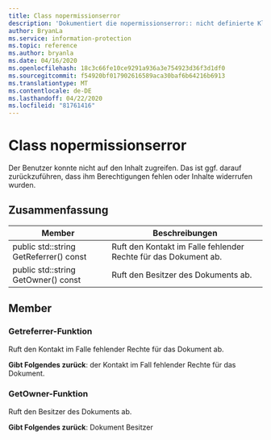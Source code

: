 ```yaml
---
title: Class nopermissionserror
description: 'Dokumentiert die nopermissionserror:: nicht definierte Klasse des Microsoft Information Protection (MIP) SDK.'
author: BryanLa
ms.service: information-protection
ms.topic: reference
ms.author: bryanla
ms.date: 04/16/2020
ms.openlocfilehash: 18c3c66fe10ce9291a936a3e754923d36f3d1df0
ms.sourcegitcommit: f54920bf017902616589aca30baf6b64216b6913
ms.translationtype: MT
ms.contentlocale: de-DE
ms.lasthandoff: 04/22/2020
ms.locfileid: "81761416"
---
```

# <a name="class-nopermissionserror"></a>Class nopermissionserror 
Der Benutzer konnte nicht auf den Inhalt zugreifen. Das ist ggf. darauf zurückzuführen, dass ihm Berechtigungen fehlen oder Inhalte widerrufen wurden.
  
## <a name="summary"></a>Zusammenfassung
 Member                        | Beschreibungen                                
--------------------------------|---------------------------------------------
public std::string GetReferrer() const  |  Ruft den Kontakt im Falle fehlender Rechte für das Dokument ab.
public std::string GetOwner() const  |  Ruft den Besitzer des Dokuments ab.
  
## <a name="members"></a>Member
  
### <a name="getreferrer-function"></a>Getreferrer-Funktion
Ruft den Kontakt im Falle fehlender Rechte für das Dokument ab.

  
**Gibt Folgendes zurück**: der Kontakt im Fall fehlender Rechte für das Dokument.
  
### <a name="getowner-function"></a>GetOwner-Funktion
Ruft den Besitzer des Dokuments ab.

  
**Gibt Folgendes zurück**: Dokument Besitzer
